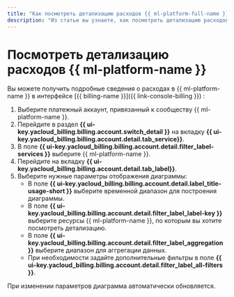 ```yaml
---
title: "Как посмотреть детализацию расходов {{ ml-platform-full-name }}"
description: "Из статьи вы узнаете, как посмотреть детализацию расходов {{ ml-platform-name }}." 
---
```


# Посмотреть детализацию расходов {{ ml-platform-name }}

Вы можете получить подробные сведения о расходах в {{ ml-platform-name }} в интерфейсе [{{ billing-name }}]({{ link-console-billing }}) :

1. Выберите платежный аккаунт, привязанный к сообществу {{ ml-platform-name }}.
1. Перейдите в раздел **{{ ui-key.yacloud_billing.billing.account.switch_detail }}** на вкладку **{{ ui-key.yacloud_billing.billing.account.detail.tab_service}}**.
1. В поле **{{ ui-key.yacloud_billing.billing.account.detail.filter_label-services }}** выберите {{ ml-platform-name }}.
1. Перейдите на вкладку **{{ ui-key.yacloud_billing.billing.account.detail.tab_label}}**.
1. Выберите нужные параметры отображения диаграммы:
   * В поле **{{ ui-key.yacloud_billing.billing.account.detail.label_title-usage-short }}** выберите временной диапазон для построения диаграммы. 
   * В поле **{{ ui-key.yacloud_billing.billing.account.detail.filter_label_label-key }}** выберите ресурсы {{ ml-platform-name }}, по которым вы хотите посмотреть детализацию.
   * В поле **{{ ui-key.yacloud_billing.billing.account.detail.filter_label_aggregation }}** выберите диапазон для аггрегации данных.
   * При необходимости задайте дополнительные фильтры в поле **{{ ui-key.yacloud_billing.billing.account.detail.filter_label_all-filters }}**.

При изменении параметров диаграмма автоматически обновляется.